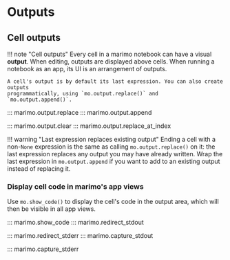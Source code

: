 # Outputs

## Cell outputs

!!! note "Cell outputs"
Every cell in a marimo notebook can have a visual **output**. When editing,
outputs are displayed above cells. When running a notebook as an app,
its UI is an arrangement of outputs.

    A cell's output is by default its last expression. You can also create outputs
    programmatically, using `mo.output.replace()` and `mo.output.append()`.

::: marimo.output.replace
::: marimo.output.append

::: marimo.output.clear
::: marimo.output.replace_at_index

!!! warning "Last expression replaces existing output"
Ending a cell with a non-`None` expression is the same as calling
`mo.output.replace()` on it: the last expression replaces any output you may have
already written. Wrap the last expression in `mo.output.append` if you want
to add to an existing output instead of replacing it.

### Display cell code in marimo's app views

Use `mo.show_code()` to display the cell's code in the output area, which
will then be visible in all app views.

::: marimo.show_code
::: marimo.redirect_stdout

::: marimo.redirect_stderr
::: marimo.capture_stdout

::: marimo.capture_stderr

